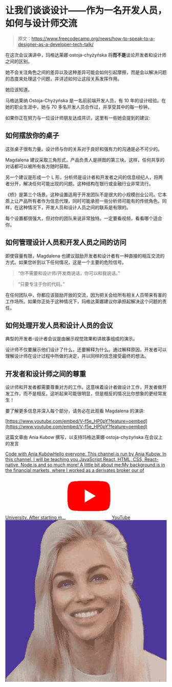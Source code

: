 # 让我们谈谈设计——作为一名开发人员，如何与设计师交流

> 原文：<https://www.freecodecamp.org/news/how-to-speak-to-a-designer-as-a-developer-tech-talk/>

在这次会议演讲中，玛格达莱娜·ostoja-chyżyńska 将**而不是**谈论开发者和设计师之间的区别。

她不会关注角色之间的差异以及这种差异可能会如何引起摩擦，而是会以解决问题的态度来处理这个问题，并详述如何让这段关系发挥作用。

她应该知道。

马格达莱纳 Ostoja-Chyżyńska 是一名前前端开发人员，有 10 年的设计经验。在她的职业生涯中，她与 70 多名开发人员合作过，并享受其中的每一秒钟。

如果你正在努力与一位设计师朋友达成共识，这里有一些她会提到的建议:

## 如何摆放你的桌子

这张桌子很有力量。设计师与你的关系对于良好和强有力的沟通是必不可少的。

Magdalena 建议采取三角形式，产品负责人是拼图的第三块。这样，任何共享的对话都可以被所有各方随时获取。

另一个建议是形成一个 L 形，分析师是设计者和开发者之间的信息经纪人，将两者分开，解决任何可能出现的问题。这种结构在银行或金融行业非常流行。

《桥》是第三个场景。这种设置适用于开发团队不是很大的小规模创业公司。它本质上让产品所有者作为信息代理，同时可能承担一些分析师可能有的传统角色。同样，在这种情况下，开发人员和设计人员之间的联系是有限的。

每个设置都很强大，但对你的团队来说非常独特。一定要看视频，看看哪个适合你。

## 如何管理设计人员和开发人员之间的访问

即使容量有限，Magdalena 也建议鼓励开发者和设计者有一种直接的相互交流的方式。如果您听到以下任何情况，这是一个主要的危险信号。

> “你不需要和设计师/开发商说话，你可以和我说话。”

> “只要专注于你的代码。”

在任何团队中，你都应该鼓励开放的交流，因为把关会给所有相关人员带来有害的工作场所。如果你正处于这种情况下，玛格达莱娜建议你承担起解决这个问题的责任。

## 如何处理开发人员和设计人员的会议

典型的开发者-设计者会议是由展示视觉效果和讲故事组成的演示。

设计师不仅要展示他们设计了什么，还要解释为什么。通过解释原因，开发者可以理解设计师在设计过程中所做的决定，并以同样的信念接受最终的想法。

## 开发者和设计师之间的尊重

设计师和开发者都需要尊重对方的工作。这意味着设计者做设计工作，开发者做开发工作，而不是相反。这听起来可能很明显，但是相反的情况比你想象的更经常发生！

要了解更多信息并深入每个部分，请务必在此观看 Magdalena 的演讲:

[https://www.youtube.com/embed/V-f5e_HP0pY?feature=oembed](https://www.youtube.com/embed/V-f5e_HP0pY?feature=oembed)

这篇文章由 Ania Kubow 撰写，以支持玛格达莱娜·ostoja-chyżyńska.在会议上的发言

[Code with Ania KubówHello everyone. This channel is run by Ania Kubow. In this channel, I will be teaching you JavaScript,React, HTML, CSS, React-native, Node.js and so much more! A little bit about me:My background is in the financial markets, where I worked as a derivates broker our of University. After starting m…![favicon_144](img/3c00d8e1cae0b4d3ddd1219afa7413dc.png)YouTube![AAUvwnjSRt8sIbeM7P--pHoUDh67sDhaNTCMF_XiNOCvUw=s900-c-k-c0x00ffffff-no-rj](img/419b78372ca0ca37fd9d01d8ade672c6.png)](https://www.youtube.com/channel/UC5DNytAJ6_FISueUfzZCVsw)
